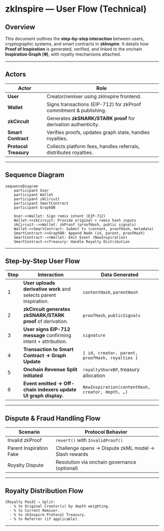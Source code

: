 #  zkInspire — User Flow (Technical)

##  Overview

This document outlines the **step-by-step interaction** between users, cryptographic systems, and smart contracts in **zkInspire**.
It details how **Proof of Inspiration** is generated, verified, and linked to the onchain **Inspiration Graph (𝓖)**, with royalty mechanisms attached.

---

##  Actors

| Actor                 | Role                                                              |
| --------------------- | ----------------------------------------------------------------- |
| **User**              | Creator/remixer using zkInspire frontend.                         |
| **Wallet**            | Signs transactions (EIP-712) for zkProof commitment & publishing. |
| **zkCircuit**         | Generates **zkSNARK/STARK proof** for derivation authenticity.    |
| **Smart Contract**    | Verifies proofs, updates graph state, handles royalties.          |
| **Protocol Treasury** | Collects platform fees, handles referrals, distributes royalties. |

---

##  Sequence Diagram

```mermaid
sequenceDiagram
    participant User
    participant Wallet
    participant zkCircuit
    participant SmartContract
    participant GraphDB

    User->>Wallet: Sign remix intent (EIP-712)
    Wallet->>zkCircuit: Provide original + remix hash inputs
    zkCircuit-->>Wallet: zkProof (proofHash, public signals)
    Wallet->>SmartContract: Submit tx (content, proofHash, metadata)
    SmartContract->>GraphDB: Append Node (id, parent, proofHash)
    SmartContract-->>Wallet: Emit Event (NewInspiration)
    SmartContract->>Treasury: Handle Royalty Distribution
```

---

## Step-by-Step User Flow

| Step | Interaction                                                      | Data Generated                                   |
| ---- | ---------------------------------------------------------------- | ------------------------------------------------ |
| 1    | **User uploads derivative work** and selects parent inspiration. | `contentHash`, `parentHash`                      |
| 2    | **zkCircuit generates zkSNARK/STARK proof** of derivation.       | `proofHash`, `publicSignals`                     |
| 3    | **User signs EIP-712 message** confirming intent + attribution.  | `signature`                                      |
| 4    | **Transaction to Smart Contract → Graph Update**                 | `{ id, creator, parent, proofHash, royalties }`  |
| 5    | **Onchain Revenue Split initiated**                              | `royaltyShareBP`, treasury allocation            |
| 6    | **Event emitted → Off-chain indexers update UI graph display.**  | `NewInspiration(contentHash, creator, depth, …)` |

---

##  Dispute & Fraud Handling Flow

| Scenario                | Protocol Behavior                                    |
| ----------------------- | ---------------------------------------------------- |
| Invalid zkProof         | `revert()` with `InvalidProof()`                     |
| Parent Inspiration Fake | Challenge opens → Dispute zkML model → Slash rewards |
| Royalty Dispute         | Resolution via onchain governance (optional)         |

---

## Royalty Distribution Flow

```plaintext
[Royalty Paid] → Split:
  - % to Original Creator(s) by depth weighting.
  - % to Current Remixer.
  - % to zkInspire Protocol Treasury.
  - % to Referrer (if applicable).
```

---
